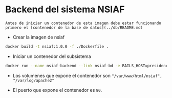# Backend del sistema NSIAF

`Antes de iniciar un contenedor de esta imagen debe estar funcionando primero el [contenedor de la base de datos](../db/README.md)`

* Crear la imagen de nsiaf

```sh
docker build -t nsiaf:1.0.0 -f ./Dockerfile .
```

* Iniciar un contenedor del subsistema

```sh
docker run --name nsiaf-backend --link nsiaf-bd -e RAILS_HOST=presidencia -e MYSQL_DATABASE=nsiaf_production -e MYSQL_HOST=nsiaf_bd -e MYSQL_USER=admin -e MYSQL_PASSWORD=admin -e MYSQL_PORT=3306 -p 8888:80 --rm -it nsiaf:1.0.0
```

* Los volumenes que expone el contenedor son `"/var/www/html/nsiaf", "/var/log/apache2"`

* El puerto que expone el contenedor es `80`.
